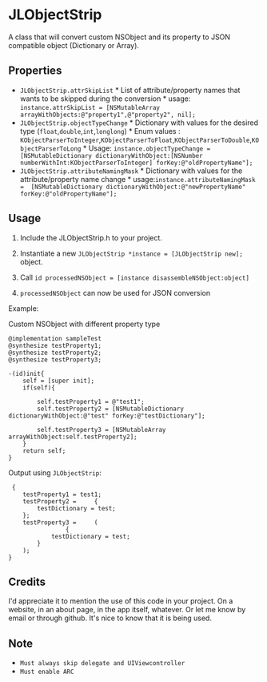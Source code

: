 JLObjectStrip
=========================


A class that will convert custom NSObject and its property to JSON compatible object (Dictionary or Array).



Properties
----------
* ```JLObjectStrip.attrSkipList```
      * List of attribute/property names that wants to be skipped during the conversion 
      * usage: ```instance.attrSkipList = [NSMutableArray arrayWithObjects:@"property1",@"property2", nil];```
* ```JLObjectStrip.objectTypeChange```
      * Dictionary with values for the desired type (``float``,``double``,``int``,``longlong``)
      * Enum values : ```KObjectParserToInteger```,```KObjectParserToFloat```,```KObjectParserToDouble```,```KObjectParserToLong```
      * Usage: ```instance.objectTypeChange = [NSMutableDictionary dictionaryWithObject:[NSNumber numberWithInt:KObjectParserToInteger] forKey:@"oldPropertyName"];```
* ```JLObjectStrip.attributeNamingMask```
      * Dictionary with values for the attribute/property name change
      * usage:```instance.attributeNamingMask =  [NSMutableDictionary dictionaryWithObject:@"newPropertyName" forKey:@"oldPropertyName"];```

Usage
------

1) Include the JLObjectStrip.h to your project.

2) Instantiate a new ```JLObjectStrip *instance = [JLObjectStrip new];``` object.

3) Call ```id processedNSObject = [instance disassembleNSObject:object]```

4) ```processedNSObject``` can now be used for JSON conversion 


Example:

Custom NSObject with different property type
```
@implementation sampleTest
@synthesize testProperty1;
@synthesize testProperty2;
@synthesize testProperty3;

-(id)init{
    self = [super init];
    if(self){
        
        self.testProperty1 = @"test1";
        self.testProperty2 = [NSMutableDictionary dictionaryWithObject:@"test" forKey:@"testDictionary"];
        
        self.testProperty3 = [NSMutableArray arrayWithObject:self.testProperty2];
    }
    return self;
}

```

Output using ``JLObjectStrip``:

```
 {
    testProperty1 = test1;
    testProperty2 =     {
        testDictionary = test;
    };
    testProperty3 =     (
                {
            testDictionary = test;
        }
    );
}
```

Credits
-------
I'd appreciate it to mention the use of this code in your project. On a website, in an about page, in the app itself, whatever. Or let me know by email or through github. It's nice to know that it is being used.

Note
----

* `Must always skip delegate and UIViewcontroller`
* `Must enable ARC`
